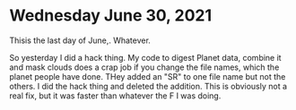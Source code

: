 # Wednesday June 30, 2021

Thisis the last day of June,. Whatever.

So yesterday I did a hack thing. My code to digest Planet data, combine it and mask clouds does a crap job if you change the file names, which the planet people have done. THey added an "SR" to one file name but not the others. I did the hack thing and deleted the addition. This is obviously not a real fix, but it was faster than whatever the F I was doing. 
